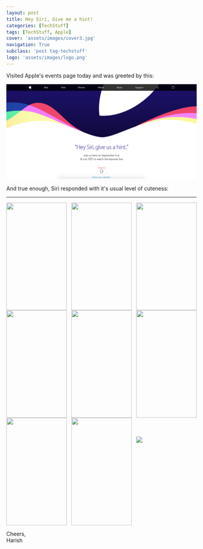 ```yaml
---
layout: post
title: Hey Siri, Give me a hint!
categories: [TechStuff]
tags: [TechStuff, Apple]
cover: 'assets/images/cover3.jpg'
navigation: True
subclass: 'post tag-techstuff'
logo: 'assets/images/logo.png'
---
```


Visited Apple's events page today and was greeted by this:

![Apple's Events Page](assets/AppleEvent/webpage.png)

And true enough, Siri responded with it's usual level of cuteness:

<hr>

<div class="images">
<img class='siri' align="left" src='http://imgur.com/F6PcUgU.png'/>
<img class='siri' align="middle" src='http://imgur.com/C44CeZq.png'/>
<img class='siri' align="right" src='http://i.imgur.com/cPPGI8Y.png'/>
<br>
<img class='siri' align="left" src='http://i.imgur.com/Nm4rD5C.png'/>
<img class='siri' align="middle" src='http://i.imgur.com/3YCMIUk.png'/>
<img class='siri' align="right" src='http://i.imgur.com/rfc5tdG.png'/>
<br>
<img class='siri' align="left" src='http://i.imgur.com/yjFhbHU.png'/>
<img class='siri' align="middle" src='http://i.imgur.com/10ELJWN.png'/>
<img class='applelogo' align="right" src='/blog/assets/AppleEvent/apple.png'/>
</div>

<style>
.images{
    text-align:center;
}
.applelogo{
	width:160px;
	height: 240x;
	padding-top: 50px;
}
.siri{
	width: 160px;
		height: 284px;
		display:inline-block;
}
</style>

Cheers, <br>
Harish